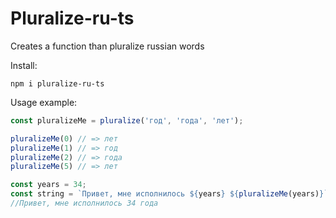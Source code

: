 # Pluralize-ru-ts

Creates a function than pluralize russian words

Install:

```
npm i pluralize-ru-ts
```

Usage example:

```javascript
const pluralizeMe = pluralize('год', 'года', 'лет');

pluralizeMe(0) // => лет
pluralizeMe(1) // => год
pluralizeMe(2) // => года
pluralizeMe(5) // => лет

const years = 34;
const string = `Привет, мне исполнилось ${years} ${pluralizeMe(years)}`;
//Привет, мне исполнилось 34 года
